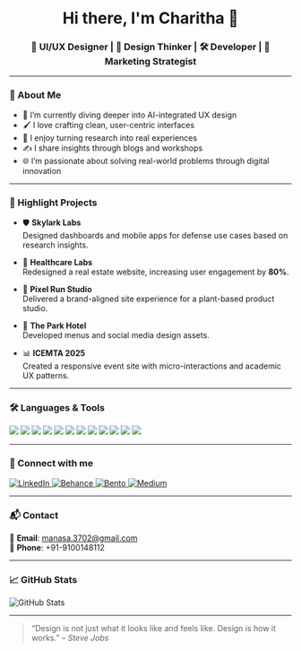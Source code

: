 <h1 align="center">Hi there, I'm Charitha 👋</h1>

<h3 align="center">🎨 UI/UX Designer | 🧠 Design Thinker | 🛠 Developer | 📢 Marketing Strategist</h3>

---

### 🌱 About Me

- 🌱 I’m currently diving deeper into AI-integrated UX design  
- 🖌️ I love crafting clean, user-centric interfaces  
- 🚀 I enjoy turning research into real experiences  
- ✍️ I share insights through blogs and workshops  
- 🌐 I’m passionate about solving real-world problems through digital innovation  

---

### 🧠 Highlight Projects

- 🛡 **Skylark Labs**  
  Designed dashboards and mobile apps for defense use cases based on research insights.

- 🏥 **Healthcare Labs**  
  Redesigned a real estate website, increasing user engagement by **80%**.

- 🌿 **Pixel Run Studio**  
  Delivered a brand-aligned site experience for a plant-based product studio.

- 🎉 **The Park Hotel**  
  Developed menus and social media design assets.

- 📊 **ICEMTA 2025**  
  Created a responsive event site with micro-interactions and academic UX patterns.

---

### 🛠 Languages & Tools

<p align="left">
  <img src="https://img.shields.io/badge/HTML5-E34F26?style=for-the-badge&logo=html5&logoColor=white"/>
  <img src="https://img.shields.io/badge/CSS3-1572B6?style=for-the-badge&logo=css3&logoColor=white"/>
  <img src="https://img.shields.io/badge/JavaScript-F7DF1E?style=for-the-badge&logo=javascript&logoColor=black"/>
  <img src="https://img.shields.io/badge/Bootstrap-563D7C?style=for-the-badge&logo=bootstrap&logoColor=white"/>
  <img src="https://img.shields.io/badge/Figma-F24E1E?style=for-the-badge&logo=figma&logoColor=white"/>
  <img src="https://img.shields.io/badge/Adobe%20XD-FF61F6?style=for-the-badge&logo=adobexd&logoColor=white"/>
  <img src="https://img.shields.io/badge/Framer-0055FF?style=for-the-badge&logo=framer&logoColor=white"/>
  <img src="https://img.shields.io/badge/Figma%20Jam-8E44AD?style=for-the-badge&logo=figma&logoColor=white"/>
  <img src="https://img.shields.io/badge/Canva-00C4CC?style=for-the-badge&logo=canva&logoColor=white"/>
  <img src="https://img.shields.io/badge/Git-F05032?style=for-the-badge&logo=git&logoColor=white"/>
  <img src="https://img.shields.io/badge/SEO-4CAF50?style=for-the-badge&logo=google&logoColor=white"/>
  <img src="https://img.shields.io/badge/Google%20Analytics-FF6F00?style=for-the-badge&logo=googleanalytics&logoColor=white"/>
</p>

---

### 🤝 Connect with me

<p align="left">
  <a href="https://www.linkedin.com/in/charitha-dakavarapu/" target="_blank">
    <img alt="LinkedIn" src="https://img.shields.io/badge/LinkedIn-%230077B5.svg?&style=for-the-badge&logo=linkedin&logoColor=white"/>
  </a>
  <a href="https://www.behance.net/Charitha" target="_blank">
    <img alt="Behance" src="https://img.shields.io/badge/Behance-1769ff?style=for-the-badge&logo=behance&logoColor=white"/>
  </a>
  <a href="https://bento.me/charitha" target="_blank">
    <img alt="Bento" src="https://img.shields.io/badge/Bento-000000?style=for-the-badge&logo=data:image/png;base64,..."/>
  </a>
  <a href="https://medium.com/@simplescoop" target="_blank">
    <img alt="Medium" src="https://img.shields.io/badge/Medium-12100E?style=for-the-badge&logo=medium&logoColor=white"/>
  </a>
</p>

---

### 📬 Contact

📧 **Email**: manasa.3702@gmail.com  
📱 **Phone**: +91-9100148112  

---

### 📈 GitHub Stats

<p align="left">
  <img src="https://github-readme-stats.vercel.app/api?username=charitha0203&show_icons=true&theme=radical" alt="GitHub Stats"/>
</p>

---

> “Design is not just what it looks like and feels like. Design is how it works.” – *Steve Jobs*
